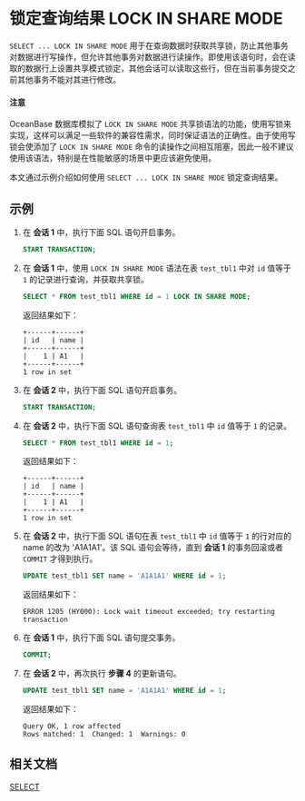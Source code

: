 # 锁定查询结果 LOCK IN SHARE MODE

`SELECT ... LOCK IN SHARE MODE` 用于在查询数据时获取共享锁，防止其他事务对数据进行写操作，但允许其他事务对数据进行读操作。即使用该语句时，会在读取的数据行上设置共享模式锁定，其他会话可以读取这些行，但在当前事务提交之前其他事务不能对其进行修改。

<main id="notice" type='notice'>
<h4>注意</h4>
<p>OceanBase 数据库模拟了 <code>LOCK IN SHARE MODE</code> 共享锁语法的功能，使用写锁来实现，这样可以满足一些软件的兼容性需求，同时保证语法的正确性。由于使用写锁会使添加了 <code>LOCK IN SHARE MODE</code> 命令的读操作之间相互阻塞，因此一般不建议使用该语法，特别是在性能敏感的场景中更应该避免使用。</p>
</main>

本文通过示例介绍如何使用 `SELECT ... LOCK IN SHARE MODE` 锁定查询结果。

## 示例

1. 在 **会话 1** 中，执行下面 SQL 语句开启事务。

    ```sql
    START TRANSACTION;
    ```

2. 在 **会话 1** 中，使用 `LOCK IN SHARE MODE` 语法在表 `test_tbl1` 中对 `id` 值等于 `1` 的记录进行查询，并获取共享锁。

    ```sql
    SELECT * FROM test_tbl1 WHERE id = 1 LOCK IN SHARE MODE;
    ```

    返回结果如下：

    ```shell
    +------+------+
    | id   | name |
    +------+------+
    |    1 | A1   |
    +------+------+
    1 row in set
    ```

3. 在 **会话 2** 中，执行下面 SQL 语句开启事务。

    ```sql
    START TRANSACTION;
    ```

4. 在 **会话 2** 中，执行下面 SQL 语句查询表 `test_tbl1` 中 `id` 值等于 `1` 的记录。

    ```sql
    SELECT * FROM test_tbl1 WHERE id = 1;
    ```

    返回结果如下：

    ```shell
    +------+------+
    | id   | name |
    +------+------+
    |    1 | A1   |
    +------+------+
    1 row in set
    ```

5. 在 **会话 2** 中，执行下面 SQL 语句在表 `test_tbl1` 中 `id` 值等于 `1` 的行对应的 name 的改为 'A1A1A1'。该 SQL 语句会等待，直到 **会话 1** 的事务回滚或者 `COMMIT` 才得到执行。

    ```sql
    UPDATE test_tbl1 SET name = 'A1A1A1' WHERE id = 1;
    ```

    返回结果如下：

    ```shell
    ERROR 1205 (HY000): Lock wait timeout exceeded; try restarting transaction
    ```

6. 在 **会话 1** 中，执行下面 SQL 语句提交事务。

    ```sql
    COMMIT;
    ```

7. 在 **会话 2** 中，再次执行 **步骤 4** 的更新语句。

    ```sql
    UPDATE test_tbl1 SET name = 'A1A1A1' WHERE id = 1;
    ```

    返回结果如下：

    ```shell
    Query OK, 1 row affected
    Rows matched: 1  Changed: 1  Warnings: 0
    ```

## 相关文档

[SELECT](../../../7.reference/4.development-reference/1.sql-syntax/2.common-tenant-of-mysql-mode/6.sql-statement-of-mysql-mode/81.select-of-mysql-mode/1.select-of-mysql-mode.md)
